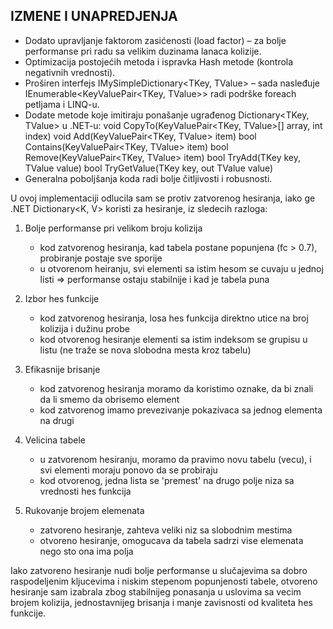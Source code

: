 IZMENE I UNAPREDJENJA
-----------------------
- Dodato upravljanje faktorom zasićenosti (load factor) – za bolje performanse pri radu sa velikim duzinama lanaca kolizije.
- Optimizacija postojećih metoda i ispravka Hash metode (kontrola negativnih vrednosti).
- Proširen interfejs IMySimpleDictionary<TKey, TValue> – sada nasleđuje IEnumerable<KeyValuePair<TKey, TValue>> radi podrške foreach petljama i LINQ-u.
- Dodate metode koje imitiraju ponašanje ugrađenog Dictionary<TKey, TValue> u .NET-u:
    void CopyTo(KeyValuePair<TKey, TValue>[] array, int index)
    void Add(KeyValuePair<TKey, TValue> item)
    bool Contains(KeyValuePair<TKey, TValue> item)
    bool Remove(KeyValuePair<TKey, TValue> item)
    bool TryAdd(TKey key, TValue value)
    bool TryGetValue(TKey key, out TValue value)
- Generalna poboljšanja koda radi bolje čitljivosti i robusnosti.

U ovoj implementaciji odlucila sam se protiv zatvorenog hesiranja, iako ge .NET Dictionary<K, V> koristi za hesiranje, iz sledecih razloga:

1. Bolje performanse pri velikom broju kolizija
    * kod zatvorenog hesiranja, kad tabela postane popunjena (fc > 0.7), probiranje postaje sve sporije
    * u otvorenom heiranju, svi elementi sa istim hesom se cuvaju u jednoj listi => performanse ostaju stabilnije i kad je tabela puna

2. Izbor hes funkcije
    * kod zatvorenog hesiranja, losa hes funkcija direktno utice na broj kolizija i dužinu probe
    * kod otvorenog hesiranje elementi sa istim indeksom se grupisu u listu (ne traže se nova slobodna mesta kroz tabelu)

3. Efikasnije brisanje
    *  kod zatvorenog hesiranja moramo da koristimo oznake, da bi znali da li smemo da obrisemo element
    * kod zatvorenog imamo prevezivanje pokazivaca sa jednog elementa na drugi

4. Velicina tabele
    * u zatvorenom hesiranju, moramo da pravimo novu tabelu (vecu), i svi elementi moraju ponovo da se probiraju
    * kod otvorenog, jedna lista se 'premest' na drugo polje niza sa vrednosti hes funkcija

5. Rukovanje brojem elemenata
    * zatvoreno hesiranje, zahteva veliki niz sa slobodnim mestima
    * otvoreno hesiranje, omogucava da tabela sadrzi vise elemenata nego sto ona ima polja

Iako zatvoreno hesiranje nudi bolje performanse u slučajevima sa dobro raspodeljenim kljucevima i niskim stepenom popunjenosti tabele, otvoreno hesiranje sam izabrala zbog stabilnijeg ponasanja u uslovima sa vecim brojem kolizija, jednostavnijeg brisanja i manje zavisnosti od kvaliteta hes funkcije.